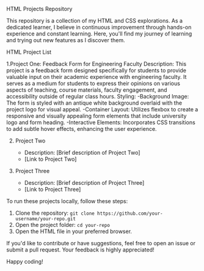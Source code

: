 HTML Projects Repository

This repository is a collection of my HTML and CSS explorations. As a dedicated learner, I believe in continuous improvement through hands-on experience and constant learning. Here, you'll find my journey of learning and trying out new features as I discover them.

HTML Project List

1.Project One: Feedback Form for Engineering Faculty
  Description: This project is a feedback form designed specifically for students to provide valuable input on their academic experience with engineering faculty. It serves as a medium for students to express their opinions on various aspects of teaching, course materials, faculty engagement, and accessibility outside of regular class hours.
  Styling:
  -Background Image: The form is styled with an antique white background overlaid with the project logo for visual appeal.
  -Container Layout: Utilizes flexbox to create a responsive and visually appealing form elements that include university logo and form heading.
  -Interactive Elements: Incorporates CSS transitions to add subtle hover effects, enhancing the user experience.
  
2. Project Two
   - Description: [Brief description of Project Two]
   - [Link to Project Two]

3. Project Three
   - Description: [Brief description of Project Three]
   - [Link to Project Three]



To run these projects locally, follow these steps:

1. Clone the repository: `git clone https://github.com/your-username/your-repo.git`
2. Open the project folder: `cd your-repo`
3. Open the HTML file in your preferred browser.



If you'd like to contribute or have suggestions, feel free to open an issue or submit a pull request. Your feedback is highly appreciated!



Happy coding!

